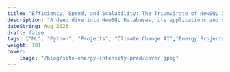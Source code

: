 ```yaml
---
title: "Efficiency, Speed, and Scalability: The Triumvirate of NewSQL Databases"
description: "A deep dive into NewSQL Databases, its applications and repurcussions"
dateString: Aug 2023
draft: false
tags: ["ML", "Python", "Projects", "Climate Change AI","Energy Projects"]
weight: 101
cover:
    image: "/blog/site-energy-intensity-pred/cover.jpeg"
---
```

